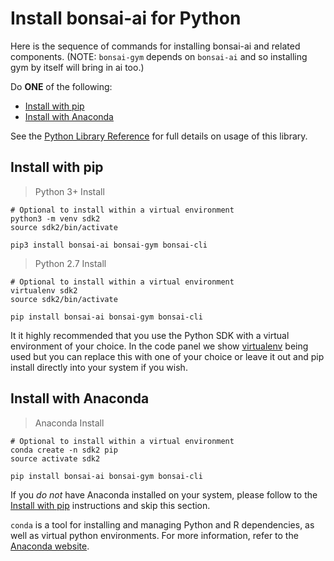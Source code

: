 # Install bonsai-ai for Python

Here is the sequence of commands for installing bonsai-ai and related components. (NOTE: `bonsai-gym`
depends on `bonsai-ai` and so installing gym by itself will bring in ai too.)

Do **ONE** of the following:

* [Install with pip][1]
* [Install with Anaconda][4]

See the [Python Library Reference][5] for full details on usage of this library.

## Install with pip

> Python 3+ Install

```shell
# Optional to install within a virtual environment
python3 -m venv sdk2
source sdk2/bin/activate

pip3 install bonsai-ai bonsai-gym bonsai-cli
```

> Python 2.7 Install

```shell
# Optional to install within a virtual environment
virtualenv sdk2
source sdk2/bin/activate

pip install bonsai-ai bonsai-gym bonsai-cli
```

It it highly recommended that you use the Python SDK with a virtual environment of your choice.
In the code panel we show [virtualenv][3] being used but you can replace this with one of your choice or
leave it out and pip install directly into your system if you wish.

## Install with Anaconda

> Anaconda Install

```shell
# Optional to install within a virtual environment
conda create -n sdk2 pip
source activate sdk2

pip install bonsai-ai bonsai-gym bonsai-cli
```

If you *do not* have Anaconda installed on your system, please follow to the [Install with pip][1]
instructions and skip this section.

`conda` is a tool for installing and managing Python and R dependencies, as well as virtual python
environments. For more information, refer to the [Anaconda website][2].


[1]: #install-with-pip
[2]: https://www.anaconda.com/download/
[3]: https://packaging.python.org/guides/installing-using-pip-and-virtualenv/
[4]: #install-with-anaconda
[5]: ../references/library-reference.html?python